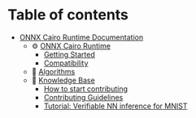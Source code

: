 # Table of contents

* [ONNX Cairo Runtime Documentation](./README.md)
  * ⚙️ [ONNX Cairo Runtime](./onnx_cairo_runtime/README.md)
    * [Getting Started](./onnx_cairo_runtime/GETTING_STARTED.md)
    * [Compatibility](./onnx_cairo_runtime/COMPATIBILITY.md)
  * 🧩 [Algorithms](./algorithms/README.md)
  * 🧠 [Knowledge Base](./knowledge_base/README.md)
    * [How to start contributing](./knowledge_base/HOW_TO.md)
    * [Contributing Guidelines](./knowledge_base/CONTRIBUTING.md)
    * [Tutorial: Verifiable NN inference for MNIST](./knowledge_base/TUTORIAL.md)

